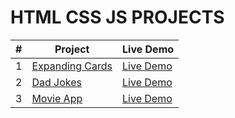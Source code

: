 # HTML CSS JS PROJECTS

| # | Project | Live Demo |
| ---- | ----------- | ----------- |
| 1 | [Expanding Cards](https://github.com/manishtmtmt/HTML_CSS_JS_PROJECTS/tree/master/Expanding%20Cards) | [Live Demo](https://magenta-kitten-dd1d63.netlify.app/) |
| 2 | [Dad Jokes](https://github.com/manishtmtmt/HTML_CSS_JS_PROJECTS/tree/master/Dad%20Jokes) | [Live Demo](https://prismatic-taffy-4c6793.netlify.app/) |
| 3 | [Movie App](https://github.com/manishtmtmt/HTML_CSS_JS_PROJECTS/tree/master/Movie%20App) | [Live Demo](https://jazzy-tanuki-b71aaf.netlify.app/) |

